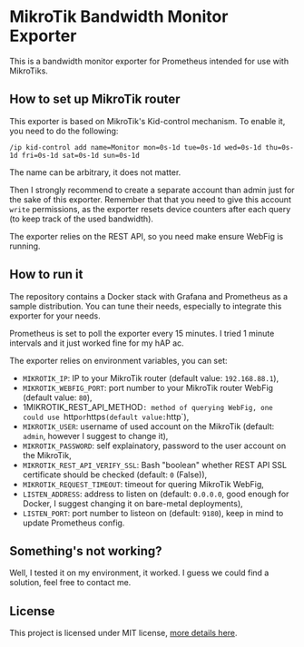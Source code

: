 # MikroTik Bandwidth Monitor Exporter

This is a bandwidth monitor exporter for Prometheus intended for use with MikroTiks.

## How to set up MikroTik router

This exporter is based on MikroTik's Kid-control mechanism. To enable it, you need to do the following:

`/ip kid-control add name=Monitor mon=0s-1d tue=0s-1d wed=0s-1d thu=0s-1d fri=0s-1d sat=0s-1d sun=0s-1d`

The name can be arbitrary, it does not matter.

Then I strongly recommend to create a separate account than admin just for the sake of this exporter. Remember that that you need to give this account `write` permissions, as the exporter resets device counters after each query (to keep track of the used bandwidth).

The exporter relies on the REST API, so you need make ensure WebFig is running.

## How to run it

The repository contains a Docker stack with Grafana and Prometheus as a sample distribution. You can tune their needs, especially to integrate this exporter for your needs.

Prometheus is set to poll the exporter every 15 minutes. I tried 1 minute intervals and it just worked fine for my hAP ac.

The exporter relies on environment variables, you can set:

- `MIKROTIK_IP`: IP to your MikroTik router (default value: `192.168.88.1`),
- `MIKROTIK_WEBFIG_PORT`: port number to your MikroTik router WebFig (default value: `80`),
- 1MIKROTIK_REST_API_METHOD`: method of querying WebFig, one could use `http` or `https` (default value: `http`),
- `MIKROTIK_USER`: username of used account on the MikroTik (default: `admin`, however I suggest to change it),
- `MIKROTIK_PASSWORD`: self explainatory, password to the user account on the MikroTik,
- `MIKROTIK_REST_API_VERIFY_SSL`: Bash "boolean" whether REST API SSL certificate should be checked (default: `0` (False)),
- `MIKROTIK_REQUEST_TIMEOUT`: timeout for quering MikroTik WebFig,
- `LISTEN_ADDRESS`: address to listen on (default: `0.0.0.0`, good enough for Docker, I suggest changing it on bare-metal deployments),
- `LISTEN_PORT`: port number to listeon on (default: `9180`), keep in mind to update Prometheus config.

## Something's not working?

Well, I tested it on my environment, it worked. I guess we could find a solution, feel free to contact me.

## License

This project is licensed under MIT license, [more details here](LICENSE.txt).
